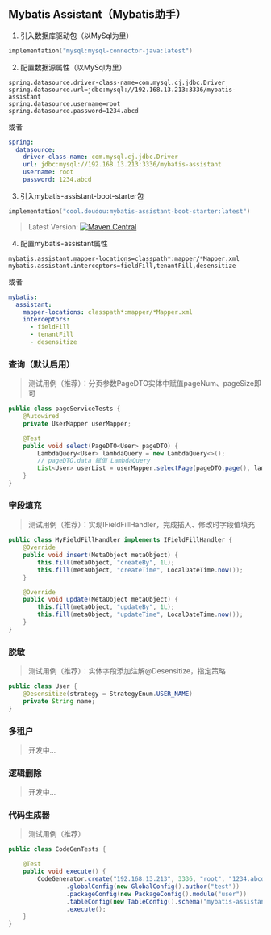 ## Mybatis Assistant（Mybatis助手）

1. 引入数据库驱动包（以MySql为里）

```kotlin
implementation("mysql:mysql-connector-java:latest")
```

2. 配置数据源属性（以MySql为里）

```properties
spring.datasource.driver-class-name=com.mysql.cj.jdbc.Driver
spring.datasource.url=jdbc:mysql://192.168.13.213:3336/mybatis-assistant
spring.datasource.username=root
spring.datasource.password=1234.abcd
```

或者

```yaml
spring:
  datasource:
    driver-class-name: com.mysql.cj.jdbc.Driver
    url: jdbc:mysql://192.168.13.213:3336/mybatis-assistant
    username: root
    password: 1234.abcd
```

3. 引入mybatis-assistant-boot-starter包

```kotlin
implementation("cool.doudou:mybatis-assistant-boot-starter:latest")
```

> Latest Version: [![Maven Central](https://img.shields.io/badge/Maven-v1.0.1-blue)](https://search.maven.org/search?q=g:cool.doudou%20a:mybatis-assistant-*)  

4. 配置mybatis-assistant属性

```properties
mybatis.assistant.mapper-locations=classpath*:mapper/*Mapper.xml
mybatis.assistant.interceptors=fieldFill,tenantFill,desensitize
```

或者

```yaml
mybatis:
  assistant:
    mapper-locations: classpath*:mapper/*Mapper.xml
    interceptors:
      - fieldFill
      - tenantFill
      - desensitize
```

### 查询（默认启用）

> 测试用例（推荐）：分页参数PageDTO实体中赋值pageNum、pageSize即可

```java
public class pageServiceTests {
    @Autowired
    private UserMapper userMapper;

    @Test
    public void select(PageDTO<User> pageDTO) {
        LambdaQuery<User> lambdaQuery = new LambdaQuery<>();
        // pageDTO.data 赋值 LambdaQuery
        List<User> userList = userMapper.selectPage(pageDTO.page(), lambdaQuery);
    }
}
```

### 字段填充

> 测试用例（推荐）：实现IFieldFillHandler，完成插入、修改时字段值填充

```java
public class MyFieldFillHandler implements IFieldFillHandler {
    @Override
    public void insert(MetaObject metaObject) {
        this.fill(metaObject, "createBy", 1L);
        this.fill(metaObject, "createTime", LocalDateTime.now());
    }

    @Override
    public void update(MetaObject metaObject) {
        this.fill(metaObject, "updateBy", 1L);
        this.fill(metaObject, "updateTime", LocalDateTime.now());
    }
}
```

### 脱敏

> 测试用例（推荐）：实体字段添加注解@Desensitize，指定策略

```java
public class User {
    @Desensitize(strategy = StrategyEnum.USER_NAME)
    private String name;
}
```

### 多租户

> 开发中...

### 逻辑删除

> 开发中...

### 代码生成器

> 测试用例（推荐）

```java
public class CodeGenTests {

    @Test
    public void execute() {
        CodeGenerator.create("192.168.13.213", 3336, "root", "1234.abcd")
                .globalConfig(new GlobalConfig().author("test"))
                .packageConfig(new PackageConfig().module("user"))
                .tableConfig(new TableConfig().schema("mybatis-assistant").nameList("sys_user"))
                .execute();
    }
}
```